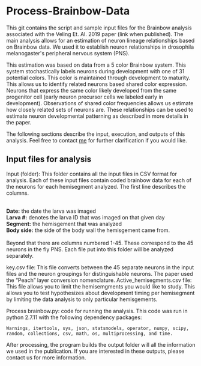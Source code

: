 # Process-Brainbow-Data
This git contains the script and sample input files for the Brainbow analysis associated with the Veling Et. Al. 2019 paper (link when published). The main analysis allows for an estimation of neuron lineage relationships based on Brainbow data. We used it to establish neuron relationships in drosophila melanogaster's peripheral nervous system (PNS). 

This estimation was based on data from a 5 color Brainbow system. This system stochastically labels neurons during development with one of 31 potential colors. This color is maintained through development to maturity. This allows us to identify related neurons based shared color expression. Neurons that express the same color likely developed from the same progenitor cell (early neuron precursor cells we labeled early in development). Observations of shared color frequencies allows us estimate how closely related sets of neurons are. These relationships can be used to estimate neuron developmental patterning as described in more details in the paper.

The following sections describe the input, execution, and outputs of this analysis. Feel free to contact [me](mailto:mike.veling@gmail.com) for further clarification if you would like.

## Input files for analysis

Input (folder): This folder contains all the input files in CSV format for analysis. Each of these input files contain coded brainbow data for each of the neurons for each hemisegment analyzed. The first line describes the columns.

<br><b>Date:</b> the date the larva was imaged
<br><b>Larva #:</b> denotes the larva ID that was imaged on that given day 
<br><b>Segment:</b> the hemisgement that was analyzed
<br><b>Body side:</b> the side of the body wall the hemisgement came from.
<br><br>
Beyond that there are columns numbered 1-45. These correspond to the 45 neurons in the fly PNS. Each file put into this folder will be analyzed separately.

key.csv file: This file converts between the 45 separate neurons in the input files and the neuron groupings for distinguishable neurons. The paper used the “Peach” layer conversion nomenclature.
Active_hemisegments.csv file: This file allows you to limit the hemisemgments you would like to study. This allows you to test hypothesizes about development timing per hemisegment by limiting the data analysis to only particular hemisgements.

Process brainbow.py: code for running the analysis. This code was run in python 2.7.11 with the following dependency packages:

	Warnings, itertools, sys, json, statsmodels, operator, numpy, scipy, random, collections, csv, math, os, multiprocessing, and time.

After processing, the program builds the output folder will all the information we used in the publication. If you are interested in these outputs, please contact us for more information.
